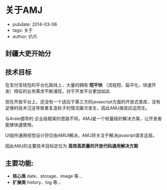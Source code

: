 # 关于AMJ
- pubdate: 2014-03-06
- tags: 关于
- author: 仈爪

封疆大吏开始分
---
## 技术目标

在支付宝钱包的平台化路线上，大量的拥有 **短平快** （流程短、扁平化、快速开发）特征的业务需求不断涌现，对于开发平台更加如此

现在开放平台上，还没有一个适应于第三方的javascript方面的开放式类库，没有足够的技术沉淀导致重复造轮子的情况屡次发生，因此AMJ类库应运而生。

与Arale倡导的 企业级框架的思路不同，AMJ是一个轻量级的解决方案，让开发者能够快速使用。

UI组件通用视觉设计将交由AMUI解决，AMJ将关注于解决javasript语言这层。

因此AMJ的主要技术目标定位为 **高效高质量的开放代码通用解决方案**

## 主要功能:

* **核心类** date、storage、image 等...
* **扩展类** history、log 等...